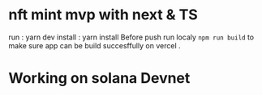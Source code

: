 # nft mint mvp with next & TS
run : yarn dev
install : yarn install
Before push run localy `npm run build` to make sure app can be build succesffully on vercel .

# Working on solana Devnet

